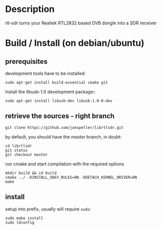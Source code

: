 # Description

rtl-sdr turns your Realtek RTL2832 based DVB dongle into a SDR receiver

# Build / Install (on debian/ubuntu)

## prerequisites
development tools have to be installed:
```
sudo apt-get install build-essential cmake git
```

install the libusb-1.0 development package::
```
sudo apt-get install libusb-dev libusb-1.0-0-dev
```

## retrieve the sources - right branch

```
git clone https://github.com/janspeller/librtlsdr.git
```

by default, you should have the *master* branch, in doubt:
```
cd librtlsdr
git status
git checkout master
```

run cmake and start compilation with the required options
```
mkdir build && cd build
cmake ../ -DINSTALL_UDEV_RULES=ON -DDETACH_KERNEL_DRIVER=ON
make
```

## install
setup into prefix, usually will require `sudo`:
```
sudo make install
sudo ldconfig
```
